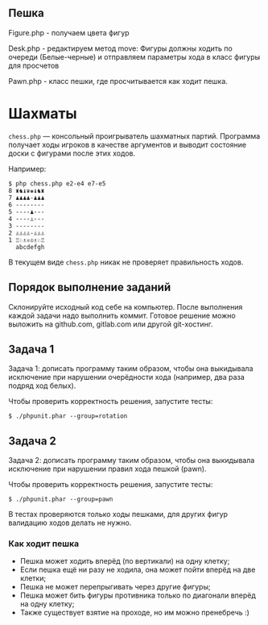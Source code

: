 Пешка
------

Figure.php - получаем цвета фигур

Desk.php - редактируем метод move: Фигуры должны ходить по очереди (Белые-черные) и отправляем параметры хода в класс фигуры для просчетов

Pawn.php - класс пешки, где просчитывается как ходит пешка.

Шахматы
=======

`chess.php` — консольный проигрыватель шахматных партий.
Программа получает ходы игроков в качестве аргументов и выводит
состояние доски с фигурами после этих ходов.

Например:

    $ php chess.php e2-e4 e7-e5
    8 ♜♞♝♛♚♝♞♜
    7 ♟♟♟♟-♟♟♟
    6 --------
    5 ----♟---
    4 ----♙---
    3 --------
    2 ♙♙♙♙-♙♙♙
    1 ♖♘♗♕♔♗♘♖
      abcdefgh

В текущем виде `chess.php` никак не проверяет правильность ходов.

## Порядок выполнение заданий

Склонируйте исходный код себе на компьютер. После выполнения каждой задачи надо 
выполнить коммит. Готовое решение можно выложить на github.com, gitlab.com или 
другой git-хостинг.

## Задача 1

Задача 1: дописать программу таким образом, чтобы она выкидывала исключение
при нарушении очерёдности хода (например, два раза подряд ход белых).

Чтобы проверить корректность решения, запустите тесты:

    $ ./phpunit.phar --group=rotation

## Задача 2

Задача 2: дописать программу таким образом, чтобы она выкидывала исключение
при нарушении правил хода пешкой (pawn).

Чтобы проверить корректность решения, запустите тесты:

    $ ./phpunit.phar --group=pawn

В тестах проверяются только ходы пешками, для других фигур валидацию ходов делать не нужно.

### Как ходит пешка

 * Пешка может ходить вперёд (по вертикали) на одну клетку;
 * Если пешка ещё ни разу не ходила, она может пойти вперёд на две клетки;
 * Пешка не может перепрыгивать через другие фигуры;
 * Пешка может бить фигуры противника только по диагонали вперёд на одну клетку;
 * Также существует взятие на проходе, но им можно пренебречь :)
